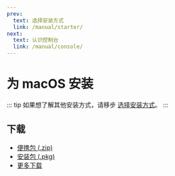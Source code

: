 ```yaml
---
prev:
  text: 选择安装方式
  link: /manual/starter/
next:
  text: 认识控制台
  link: /manual/console/
---
```


# 为 macOS 安装

::: tip
如果想了解其他安装方式，请移步 [选择安装方式](./index.md)。
:::

## 下载

- [便携包 (.zip)](http://ghproxy.com/https://github.com/koishijs/koishi-desktop/releases/download/v0.8.0/koishi-desktop-osx-x64-v0.8.0.zip)
- [安装包 (.pkg)](http://ghproxy.com/https://github.com/koishijs/koishi-desktop/releases/download/v0.8.0/koishi-desktop-osx-x64-v0.8.0.pkg)
- [更多下载](https://github.com/koishijs/koishi-desktop/releases)
